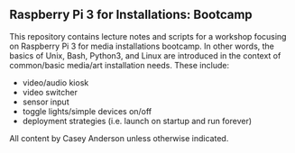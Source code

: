 ## Raspberry Pi 3 for Installations: Bootcamp

This repository contains lecture notes and scripts for a workshop focusing on Raspberry Pi 3 for media installations bootcamp. In other words, the basics of Unix, Bash, Python3, and Linux are introduced in the context of common/basic media/art installation needs. These include:

* video/audio kiosk
* video switcher
* sensor input
* toggle lights/simple devices on/off
* deployment strategies (i.e. launch on startup and run forever)

All content by Casey Anderson unless otherwise indicated.
